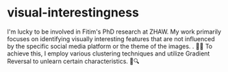 # visual-interestingness
I'm lucky to be involved in Fitim's PhD research at ZHAW. My work primarily focuses on identifying visually interesting features that are not influenced by the specific social media platform or the theme of the images. . 📸💫 To achieve this, I employ various clustering techniques and utilize Gradient Reversal to unlearn certain characteristics. 🔄🔍
